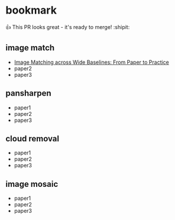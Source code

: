 # bookmark
:+1: This PR looks great - it's ready to merge! :shipit:
## image match
- [Image Matching across Wide Baselines: From Paper to Practice](https://arxiv.org/abs/2003.01587)
- paper2
- paper3

## pansharpen
- paper1
- paper2
- paper3

## cloud removal
- paper1
- paper2
- paper3

## image mosaic
- paper1
- paper2
- paper3
